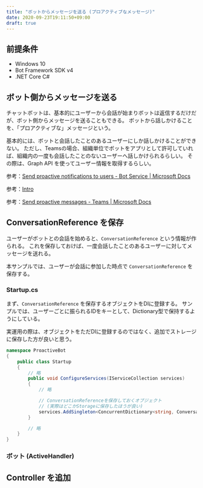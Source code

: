 ```yaml
---
title: "ボットからメッセージを送る (プロアクティブなメッセージ)"
date: 2020-09-23T19:11:50+09:00
draft: true
---
```


## 前提条件

* Windows 10
* Bot Framework SDK v4
* .NET Core C#

## ボット側からメッセージを送る
チャットボットは、基本的にユーザーから会話が始まりボットは返信するだけだが、ボット側からメッセージを送ることもできる。
ボットから話しかけることを、「プロアクティブな」メッセージという。

基本的には、ボットと会話したことのあるユーザーにしか話しかけることができない。
ただし、Teamsの場合、組織単位でボットをアプリとして許可していれば、組織内の一度も会話したことのないユーザーへ話しかけられるらしい。
その際は、Graph API を使ってユーザー情報を取得するらしい。

参考：[Send proactive notifications to users - Bot Service | Microsoft Docs](https://docs.microsoft.com/en-us/azure/bot-service/bot-builder-howto-proactive-message?view=azure-bot-service-4.0&tabs=csharp)

参考：[Intro](https://microsoft.github.io/botframework-solutions/solution-accelerators/tutorials/enable-proactive-notifications/1-intro/)

参考：[Send proactive messages - Teams | Microsoft Docs](https://docs.microsoft.com/en-us/microsoftteams/platform/bots/how-to/conversations/send-proactive-messages?tabs=dotnet)



## ConversationReference を保存
ユーザーがボットとの会話を始めると、`ConversationReference` という情報が作られる。
これを保存しておけば、一度会話したことのあるユーザーに対してメッセージを送れる。

本サンプルでは、ユーザーが会話に参加した時点で `ConversationReference` を保存する。

### Startup.cs
まず、`ConversationReference` を保存するオブジェクトをDIに登録する。
サンプルでは、ユーザーごとに振られるIDをキーとして、Dictionary型で保持するようにしている。

実運用の際は、オブジェクトをただDIに登録するのではなく、追加でストレージに保存した方が良いと思う。

```cs
namespace ProactiveBot
{
    public class Startup
    {
        // 略
        public void ConfigureServices(IServiceCollection services)
        {
            // 略

            // ConversationReferenceを保存しておくオブジェクト
            // (実際はどこかStorageに保存したほうが良い)
            services.AddSingleton<ConcurrentDictionary<string, ConversationReference>>();
        }

        // 略
    }
}
```

### ボット (ActiveHandler)



## Controller を追加

